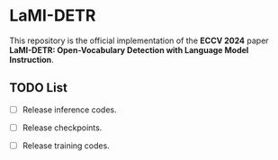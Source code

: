 # LaMI-DETR

This repository is the official implementation of the **ECCV 2024** paper **LaMI-DETR: Open-Vocabulary Detection with Language Model Instruction**.


## TODO List
- [ ] Release inference codes.
- [ ] Release checkpoints.
- [ ] Release training codes.



